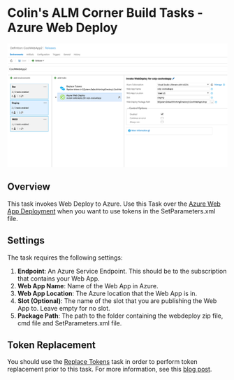# Colin's ALM Corner Build Tasks - Azure Web Deploy

![Azure Web Deploy Task](../../images/ss_AzureWebdeploy.png)

## Overview
This task invokes Web Deploy to Azure. Use this Task over the [Azure Web App Deployment](http://go.microsoft.com/fwlink/?LinkID=613750)
when you want to use tokens in the SetParameters.xml file.

## Settings
The task requires the following settings:

1. **Endpoint**: An Azure Service Endpoint. This should be to the subscription that contains your Web App.
2. **Web App Name**: Name of the Web App in Azure.
3. **Web App Location**: The Azure location that the Web App is in.
4. **Slot (Optional)**: The name of the slot that you are publishing the Web App to. Leave empty for no slot.
5. **Package Path**: The path to the folder containing the webdeploy zip file, cmd file and SetParameters.xml file.

## Token Replacement
You should use the [Replace Tokens](..\ReplaceTokens\README.md) task in order to perform token replacement prior to this task. For more information,
see this [blog post](http://colinsalmcorner.com/post/webdeploy-configs-and-web-release-management).
